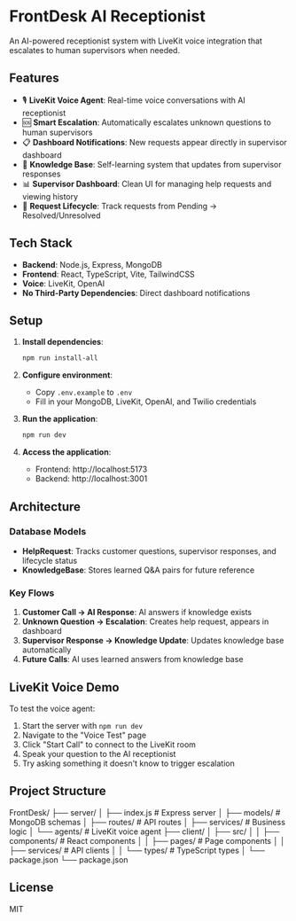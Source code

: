 # FrontDesk AI Receptionist

An AI-powered receptionist system with LiveKit voice integration that escalates to human supervisors when needed.

## Features

- 🎙️ **LiveKit Voice Agent**: Real-time voice conversations with AI receptionist
- 🆘 **Smart Escalation**: Automatically escalates unknown questions to human supervisors
- 📋 **Dashboard Notifications**: New requests appear directly in supervisor dashboard
- 🧠 **Knowledge Base**: Self-learning system that updates from supervisor responses
- 📊 **Supervisor Dashboard**: Clean UI for managing help requests and viewing history
- 🔄 **Request Lifecycle**: Track requests from Pending → Resolved/Unresolved

## Tech Stack

- **Backend**: Node.js, Express, MongoDB
- **Frontend**: React, TypeScript, Vite, TailwindCSS
- **Voice**: LiveKit, OpenAI
- **No Third-Party Dependencies**: Direct dashboard notifications

## Setup

1.  **Install dependencies**:

    ```bash
    npm run install-all
    ```

2.  **Configure environment**:

    - Copy `.env.example` to `.env`
    - Fill in your MongoDB, LiveKit, OpenAI, and Twilio credentials

3.  **Run the application**:

    ```bash
    npm run dev
    ```

4.  **Access the application**:
    - Frontend: http://localhost:5173
    - Backend: http://localhost:3001

## Architecture

### Database Models

- **HelpRequest**: Tracks customer questions, supervisor responses, and lifecycle status
- **KnowledgeBase**: Stores learned Q&A pairs for future reference

### Key Flows

1.  **Customer Call → AI Response**: AI answers if knowledge exists
2.  **Unknown Question → Escalation**: Creates help request, appears in dashboard
3.  **Supervisor Response → Knowledge Update**: Updates knowledge base automatically
4.  **Future Calls**: AI uses learned answers from knowledge base

## LiveKit Voice Demo

To test the voice agent:

1.  Start the server with `npm run dev`
2.  Navigate to the "Voice Test" page
3.  Click "Start Call" to connect to the LiveKit room
4.  Speak your question to the AI receptionist
5.  Try asking something it doesn't know to trigger escalation

## Project Structure

FrontDesk/ ├── server/ │ ├── index.js # Express server │ ├── models/ # MongoDB schemas │ ├── routes/ # API routes │ ├── services/ # Business logic │ └── agents/ # LiveKit voice agent ├── client/ │ ├── src/ │ │ ├── components/ # React components │ │ ├── pages/ # Page components │ │ ├── services/ # API clients │ │ └── types/ # TypeScript types │ └── package.json └── package.json

## License

MIT
